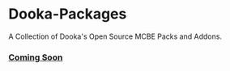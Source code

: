 # Dooka-Packages
A Collection of Dooka's Open Source MCBE Packs and Addons. 
### [Coming Soon](https://github.com/DookaDessss)
